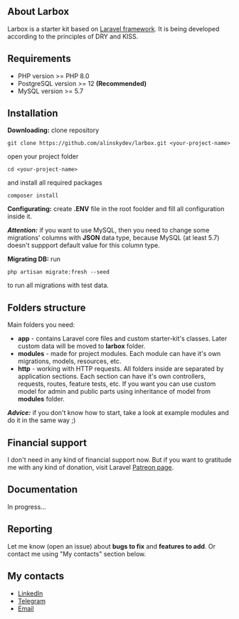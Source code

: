 ## About Larbox

Larbox is a starter kit based on [Laravel framework](https://laravel.com). It is being developed according to the principles of DRY and KISS. 

## Requirements
- PHP version >= PHP 8.0
- PostgreSQL version >= 12 **(Recommended)**
- MySQL version >= 5.7

## Installation

**Downloading:** clone repository
```
git clone https://github.com/alinskydev/larbox.git <your-project-name>
```
open your project folder
```
cd <your-project-name>
```
and install all required packages
```
composer install
```

**Configurating:** create **.ENV** file in the root foolder and fill all configuration inside it.

***Attention:*** if you want to use MySQL, then you need to change some migrations' columns with **JSON** data type, because MySQL (at least 5.7) doesn't suppport default value for this column type.

**Migrating DB:** run
```
php artisan migrate:fresh --seed
```
to run all migrations with test data.

## Folders structure

Main folders you need:
- **app** - contains Laravel core files and custom starter-kit's classes. Later custom data will be moved to **larbox** folder.
- **modules** - made for project modules. Each module can have it's own migrations, models, resources, etc.
- **http** - working with HTTP requests. All folders inside are separated by application sections. Each section can have it's own controllers, requests, routes, feature tests, etc. If you want you can use custom model for admin and public parts using inheritance of model from **modules** folder.

***Advice:*** if you don't know how to start, take a look at example modules and do it in the same way ;)

## Financial support

I don't need in any kind of financial support now. But if you want to gratitude me with any kind of donation, visit Laravel [Patreon page](https://patreon.com/taylorotwell).

## Documentation
In progress...

## Reporting

Let me know (open an issue) about **bugs to fix** and **features to add**. Or contact me using "My contacts" section below.

## My contacts

- [LinkedIn](https://www.linkedin.com/in/dmitry-alinsky)
- [Telegram](https://t.me/alinsky)
- [Email](mailto:alinsky.dmitry@gmail.com)
